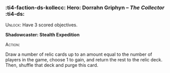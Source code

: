 ### :ti4-faction-ds-kollecc: **Hero**: Dorrahn Griphyn – _The Collector_ :ti4-ds:
<span style="font-variant:small-caps;">Unlock</span>: Have 3 scored objectives.

**Shadowcaster: Stealth Expedition**

<span style="font-variant:small-caps;">Action</span>:

Draw a number of relic cards up to an amount equal to the number of players in the game, choose 1 to gain, and return the rest to the relic deck. Then, shuffle that deck and purge this card.
